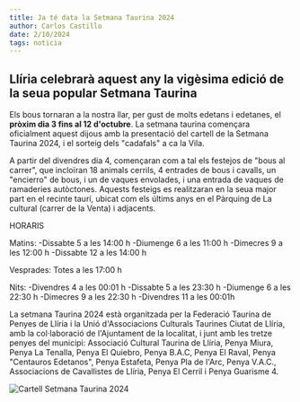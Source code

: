 ```yaml
---
title: Ja té data la Setmana Taurina 2024
author: Carlos Castillo
date: 2/10/2024
tags: noticia
---
```


## Llíria celebrarà aquest any la vigèsima edició de la seua popular Setmana Taurina

Els bous tornaran a la nostra llar, per gust de molts edetans i edetanes, el **pròxim dia 3 fins al 12 d'octubre**.
La setmana taurina començara oficialment aquest dijous amb la presentació del cartell de la Setmana Taurina 2024, i el sorteig dels "cadafals" a ca la Vila.

A partir del divendres dia 4, començaran com a tal els festejos de "bous al carrer", que incloïran 18 animals cerrils, 4 entrades de bous i cavalls, un "encierro" de bous, i un de vaques envolades, i una entrada de vaques de ramaderies autòctones. Aquests festeigs es realitzaran en la seua major part en el recinte taurí, ubicat com els últims anys en el Pàrquing de La cultural (carrer de la Venta) i adjacents. 

HORARIS

Matins: -Dissabte 5  a les 14:00 h
	-Diumenge 6  a les 11:00 h
	-Dimecres 9  a les 12:00 h 
	-Dissabte 12 a les 14:00 h

Vesprades: Totes a les 17:00 h

Nits:   -Divendres 4  a les 00:01 h
	-Dissabte  5  a les 23:30 h
	-Diumenge  6  a les 22:30 h
	-Dimecres  9  a les 22:30 h
	-Divendres 11 a les 00:01h

La setmana Taurina 2024 està organitzada per la Federació Taurina de Penyes de Llíria i la Unió d'Associacions Culturals Taurines Ciutat de Llíria, amb la col·laboració de l'Ajuntament de la localitat, i junt amb les tretze penyes del municipi: Associació Cultural Taurina de Llíria, Penya Miura, Penya La Tenalla, Penya El Quiebro, Penya B.A.C, Penya El Raval, Penya "Centauros Edetanos", Penya Estafeta, Penya Pla de l'Arc, Penya V.A.C., Associacions de Cavallistes de Llíria, Penya El Cerril i Penya Guarisme 4.

![Cartell Setmana Taurina 2024](/assets/continguts/recursos/021024CartellSetmanaTaurina.jpg "Cartell vigèsima edició de la popular Setmana Taurina")